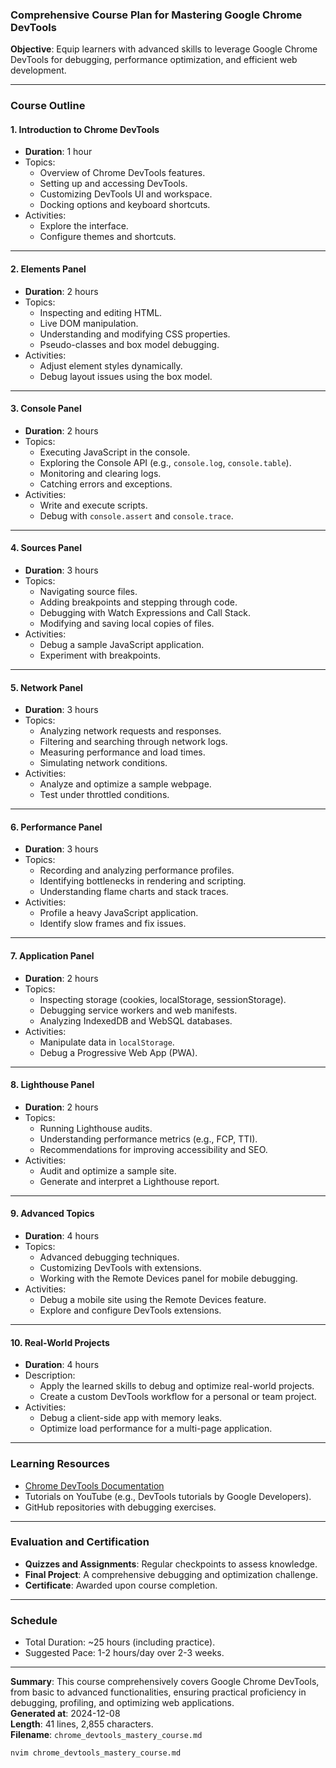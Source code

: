 ### Comprehensive Course Plan for Mastering Google Chrome DevTools  
**Objective**: Equip learners with advanced skills to leverage Google Chrome DevTools for debugging, performance optimization, and efficient web development.

---

### **Course Outline**  

#### **1. Introduction to Chrome DevTools**  
   - **Duration**: 1 hour  
   - Topics:  
     - Overview of Chrome DevTools features.  
     - Setting up and accessing DevTools.  
     - Customizing DevTools UI and workspace.  
     - Docking options and keyboard shortcuts.  
   - Activities:  
     - Explore the interface.  
     - Configure themes and shortcuts.  

---

#### **2. Elements Panel**  
   - **Duration**: 2 hours  
   - Topics:  
     - Inspecting and editing HTML.  
     - Live DOM manipulation.  
     - Understanding and modifying CSS properties.  
     - Pseudo-classes and box model debugging.  
   - Activities:  
     - Adjust element styles dynamically.  
     - Debug layout issues using the box model.  

---

#### **3. Console Panel**  
   - **Duration**: 2 hours  
   - Topics:  
     - Executing JavaScript in the console.  
     - Exploring the Console API (e.g., `console.log`, `console.table`).  
     - Monitoring and clearing logs.  
     - Catching errors and exceptions.  
   - Activities:  
     - Write and execute scripts.  
     - Debug with `console.assert` and `console.trace`.  

---

#### **4. Sources Panel**  
   - **Duration**: 3 hours  
   - Topics:  
     - Navigating source files.  
     - Adding breakpoints and stepping through code.  
     - Debugging with Watch Expressions and Call Stack.  
     - Modifying and saving local copies of files.  
   - Activities:  
     - Debug a sample JavaScript application.  
     - Experiment with breakpoints.  

---

#### **5. Network Panel**  
   - **Duration**: 3 hours  
   - Topics:  
     - Analyzing network requests and responses.  
     - Filtering and searching through network logs.  
     - Measuring performance and load times.  
     - Simulating network conditions.  
   - Activities:  
     - Analyze and optimize a sample webpage.  
     - Test under throttled conditions.  

---

#### **6. Performance Panel**  
   - **Duration**: 3 hours  
   - Topics:  
     - Recording and analyzing performance profiles.  
     - Identifying bottlenecks in rendering and scripting.  
     - Understanding flame charts and stack traces.  
   - Activities:  
     - Profile a heavy JavaScript application.  
     - Identify slow frames and fix issues.  

---

#### **7. Application Panel**  
   - **Duration**: 2 hours  
   - Topics:  
     - Inspecting storage (cookies, localStorage, sessionStorage).  
     - Debugging service workers and web manifests.  
     - Analyzing IndexedDB and WebSQL databases.  
   - Activities:  
     - Manipulate data in `localStorage`.  
     - Debug a Progressive Web App (PWA).  

---

#### **8. Lighthouse Panel**  
   - **Duration**: 2 hours  
   - Topics:  
     - Running Lighthouse audits.  
     - Understanding performance metrics (e.g., FCP, TTI).  
     - Recommendations for improving accessibility and SEO.  
   - Activities:  
     - Audit and optimize a sample site.  
     - Generate and interpret a Lighthouse report.  

---

#### **9. Advanced Topics**  
   - **Duration**: 4 hours  
   - Topics:  
     - Advanced debugging techniques.  
     - Customizing DevTools with extensions.  
     - Working with the Remote Devices panel for mobile debugging.  
   - Activities:  
     - Debug a mobile site using the Remote Devices feature.  
     - Explore and configure DevTools extensions.  

---

#### **10. Real-World Projects**  
   - **Duration**: 4 hours  
   - Description:  
     - Apply the learned skills to debug and optimize real-world projects.  
     - Create a custom DevTools workflow for a personal or team project.  
   - Activities:  
     - Debug a client-side app with memory leaks.  
     - Optimize load performance for a multi-page application.  

---

### **Learning Resources**  
- [Chrome DevTools Documentation](https://developer.chrome.com/docs/devtools/)  
- Tutorials on YouTube (e.g., DevTools tutorials by Google Developers).  
- GitHub repositories with debugging exercises.  

---

### **Evaluation and Certification**  
- **Quizzes and Assignments**: Regular checkpoints to assess knowledge.  
- **Final Project**: A comprehensive debugging and optimization challenge.  
- **Certificate**: Awarded upon course completion.  

---  

### **Schedule**  
- Total Duration: ~25 hours (including practice).  
- Suggested Pace: 1-2 hours/day over 2-3 weeks.

---

**Summary**: This course comprehensively covers Google Chrome DevTools, from basic to advanced functionalities, ensuring practical proficiency in debugging, profiling, and optimizing web applications.  
**Generated at**: 2024-12-08  
**Length**: 41 lines, 2,855 characters.  
**Filename**: `chrome_devtools_mastery_course.md`  

```bash
nvim chrome_devtools_mastery_course.md
```
